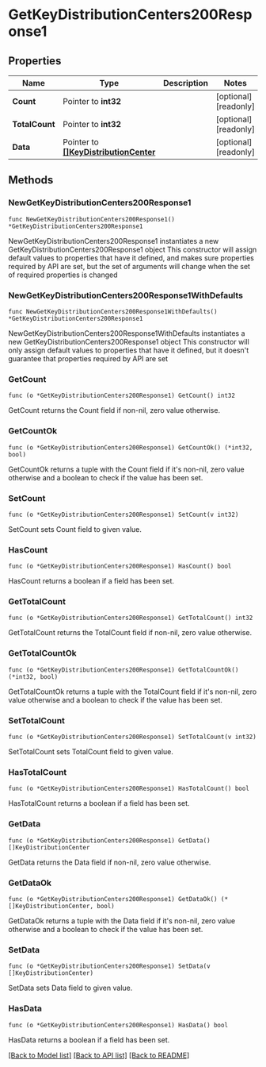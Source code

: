 # GetKeyDistributionCenters200Response1

## Properties

Name | Type | Description | Notes
------------ | ------------- | ------------- | -------------
**Count** | Pointer to **int32** |  | [optional] [readonly] 
**TotalCount** | Pointer to **int32** |  | [optional] [readonly] 
**Data** | Pointer to [**[]KeyDistributionCenter**](KeyDistributionCenter.md) |  | [optional] [readonly] 

## Methods

### NewGetKeyDistributionCenters200Response1

`func NewGetKeyDistributionCenters200Response1() *GetKeyDistributionCenters200Response1`

NewGetKeyDistributionCenters200Response1 instantiates a new GetKeyDistributionCenters200Response1 object
This constructor will assign default values to properties that have it defined,
and makes sure properties required by API are set, but the set of arguments
will change when the set of required properties is changed

### NewGetKeyDistributionCenters200Response1WithDefaults

`func NewGetKeyDistributionCenters200Response1WithDefaults() *GetKeyDistributionCenters200Response1`

NewGetKeyDistributionCenters200Response1WithDefaults instantiates a new GetKeyDistributionCenters200Response1 object
This constructor will only assign default values to properties that have it defined,
but it doesn't guarantee that properties required by API are set

### GetCount

`func (o *GetKeyDistributionCenters200Response1) GetCount() int32`

GetCount returns the Count field if non-nil, zero value otherwise.

### GetCountOk

`func (o *GetKeyDistributionCenters200Response1) GetCountOk() (*int32, bool)`

GetCountOk returns a tuple with the Count field if it's non-nil, zero value otherwise
and a boolean to check if the value has been set.

### SetCount

`func (o *GetKeyDistributionCenters200Response1) SetCount(v int32)`

SetCount sets Count field to given value.

### HasCount

`func (o *GetKeyDistributionCenters200Response1) HasCount() bool`

HasCount returns a boolean if a field has been set.

### GetTotalCount

`func (o *GetKeyDistributionCenters200Response1) GetTotalCount() int32`

GetTotalCount returns the TotalCount field if non-nil, zero value otherwise.

### GetTotalCountOk

`func (o *GetKeyDistributionCenters200Response1) GetTotalCountOk() (*int32, bool)`

GetTotalCountOk returns a tuple with the TotalCount field if it's non-nil, zero value otherwise
and a boolean to check if the value has been set.

### SetTotalCount

`func (o *GetKeyDistributionCenters200Response1) SetTotalCount(v int32)`

SetTotalCount sets TotalCount field to given value.

### HasTotalCount

`func (o *GetKeyDistributionCenters200Response1) HasTotalCount() bool`

HasTotalCount returns a boolean if a field has been set.

### GetData

`func (o *GetKeyDistributionCenters200Response1) GetData() []KeyDistributionCenter`

GetData returns the Data field if non-nil, zero value otherwise.

### GetDataOk

`func (o *GetKeyDistributionCenters200Response1) GetDataOk() (*[]KeyDistributionCenter, bool)`

GetDataOk returns a tuple with the Data field if it's non-nil, zero value otherwise
and a boolean to check if the value has been set.

### SetData

`func (o *GetKeyDistributionCenters200Response1) SetData(v []KeyDistributionCenter)`

SetData sets Data field to given value.

### HasData

`func (o *GetKeyDistributionCenters200Response1) HasData() bool`

HasData returns a boolean if a field has been set.


[[Back to Model list]](../README.md#documentation-for-models) [[Back to API list]](../README.md#documentation-for-api-endpoints) [[Back to README]](../README.md)


